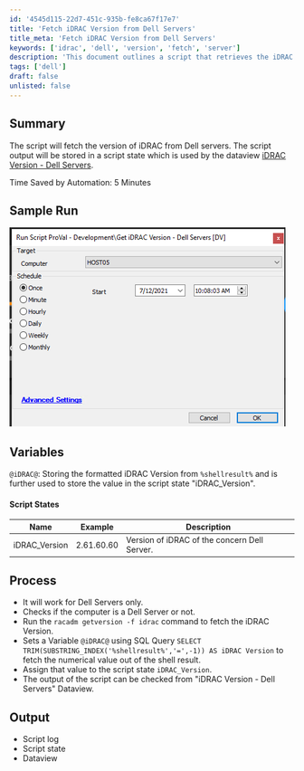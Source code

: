 ```yaml
---
id: '4545d115-22d7-451c-935b-fe8ca67f17e7'
title: 'Fetch iDRAC Version from Dell Servers'
title_meta: 'Fetch iDRAC Version from Dell Servers'
keywords: ['idrac', 'dell', 'version', 'fetch', 'server']
description: 'This document outlines a script that retrieves the iDRAC version from Dell servers, storing the output in a script state for further use in a dataview. The process includes checking the server type, executing a command to get the version, and formatting the output for easy access.'
tags: ['dell']
draft: false
unlisted: false
---
```

## Summary

The script will fetch the version of iDRAC from Dell servers. The script output will be stored in a script state which is used by the dataview [iDRAC Version - Dell Servers](<../dataviews/iDRAC Version - Dell Servers.md>).

Time Saved by Automation: 5 Minutes

## Sample Run

![Sample Run](../../../static/img/Get-iDRAC-Version---Dell-Servers-DV/image_1.png)

## Variables

`@iDRAC@`: Storing the formatted iDRAC Version from `%shellresult%` and is further used to store the value in the script state "iDRAC_Version".

#### Script States

| Name          | Example       | Description                                         |
|---------------|---------------|-----------------------------------------------------|
| iDRAC_Version | 2.61.60.60    | Version of iDRAC of the concern Dell Server.       |

## Process

- It will work for Dell Servers only.
- Checks if the computer is a Dell Server or not.
- Run the `racadm getversion -f idrac` command to fetch the iDRAC Version.
- Sets a Variable `@iDRAC@` using SQL Query `SELECT TRIM(SUBSTRING_INDEX('%shellresult%','=',-1)) AS iDRAC Version` to fetch the numerical value out of the shell result.
- Assign that value to the script state `iDRAC_Version`.
- The output of the script can be checked from "iDRAC Version - Dell Servers" Dataview.

## Output

- Script log
- Script state
- Dataview













